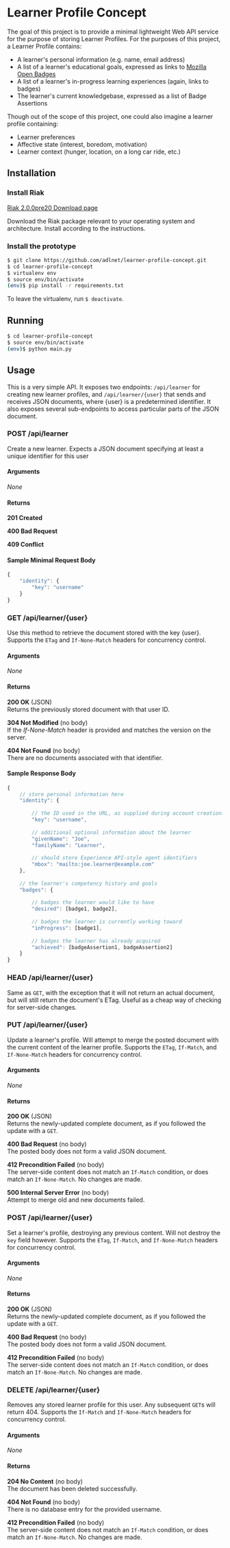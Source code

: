 ﻿# Learner Profile Concept

The goal of this project is to provide a minimal lightweight Web API service for the purpose of storing
Learner Profiles. For the purposes of this project, a Learner Profile contains:

* A learner's personal information (e.g. name, email address)
* A list of a learner's educational goals, expressed as links to [Mozilla Open Badges](http://openbadges.org/)
* A list of a learner's in-progress learning experiences (again, links to badges)
* The learner's current knowledgebase, expressed as a list of Badge Assertions

Though out of the scope of this project, one could also imagine a learner profile containing:
* Learner preferences
* Affective state (interest, boredom, motivation)
* Learner context (hunger, location, on a long car ride, etc.)


## Installation

### Install Riak

[Riak 2.0.0pre20 Download page](http://docs.basho.com/riak/2.0.0pre20/downloads/)

Download the Riak package relevant to your operating system and architecture. Install according to the
instructions.


### Install the prototype

```bash
$ git clone https://github.com/adlnet/learner-profile-concept.git
$ cd learner-profile-concept
$ virtualenv env
$ source env/bin/activate
(env)$ pip install -r requirements.txt
```

To leave the virtualenv, run `$ deactivate`.


## Running

```bash
$ cd learner-profile-concept
$ source env/bin/activate
(env)$ python main.py
```


## Usage

This is a very simple API. It exposes two endpoints: `/api/learner` for creating new learner profiles, and `/api/learner/{user}`
that sends and receives JSON documents, where {user} is a predetermined identifier. It also exposes several sub-endpoints to access
particular parts of the JSON document.


### POST /api/learner
Create a new learner. Expects a JSON document specifying at least a unique identifier for this user

#### Arguments
*None*

#### Returns

__201 Created__

__400 Bad Request__

__409 Conflict__

#### Sample Minimal Request Body

```javascript
{
	"identity": {
		"key": "username"
	}
}
```

### GET /api/learner/{user}

Use this method to retrieve the document stored with the key {user}. Supports the `ETag` and `If-None-Match` headers for
concurrency control.

#### Arguments
*None*

#### Returns

__200 OK__ (JSON)  
Returns the previously stored document with that user ID.

__304 Not Modified__ (no body)  
If the _If-None-Match_ header is provided and matches the version on the server.

__404 Not Found__ (no body)  
There are no documents associated with that identifier.

#### Sample Response Body

```javascript
{
	// store personal information here
	"identity": {
	
		// the ID used in the URL, as supplied during account creation. immutable.
		"key": "username",
		
		// additional optional information about the learner
		"givenName": "Joe",      
		"familyName": "Learner",
		
		// should store Experience API-style agent identifiers
		"mbox": "mailto:joe.learner@example.com" 
	},
	
	// the learner's competency history and goals
	"badges": {
		
		// badges the learner would like to have
		"desired": [badge1, badge2],
		
		// badges the learner is currently working toward
		"inProgress": [badge1],
		
		// badges the learner has already acquired
		"achieved": [badgeAssertion1, badgeAssertion2]
	}
}
```

### HEAD /api/learner/{user}
Same as `GET`, with the exception that it will not return an actual document, but will still return the document's ETag.
Useful as a cheap way of checking for server-side changes.


### PUT /api/learner/{user}
Update a learner's profile. Will attempt to merge the posted document with the current content of the learner profile.
Supports the `ETag`, `If-Match`, and `If-None-Match` headers for concurrency control.

#### Arguments
*None*

#### Returns

__200 OK__ (JSON)  
Returns the newly-updated complete document, as if you followed the update with a `GET`.

__400 Bad Request__ (no body)  
The posted body does not form a valid JSON document.

__412 Precondition Failed__ (no body)  
The server-side content does not match an `If-Match` condition, or does match an `If-None-Match`. No changes are made.

__500 Internal Server Error__ (no body)  
Attempt to merge old and new documents failed.


### POST /api/learner/{user}

Set a learner's profile, destroying any previous content. Will not destroy the `key` field however. Supports the `ETag`,
`If-Match`, and `If-None-Match` headers for concurrency control.

#### Arguments
*None*

#### Returns

__200 OK__ (JSON)  
Returns the newly-updated complete document, as if you followed the update with a `GET`.

__400 Bad Request__ (no body)  
The posted body does not form a valid JSON document.

__412 Precondition Failed__ (no body)  
The server-side content does not match an `If-Match` condition, or does match an `If-None-Match`. No changes are made.


### DELETE /api/learner/{user}

Removes any stored learner profile for this user. Any subsequent `GET`s will return 404. Supports the `If-Match` and
`If-None-Match` headers for concurrency control.

#### Arguments
*None*

#### Returns

__204 No Content__ (no body)  
The document has been deleted successfully.

__404 Not Found__ (no body)  
There is no database entry for the provided username.

__412 Precondition Failed__ (no body)  
The server-side content does not match an `If-Match` condition, or does match an `If-None-Match`. No changes are made.
